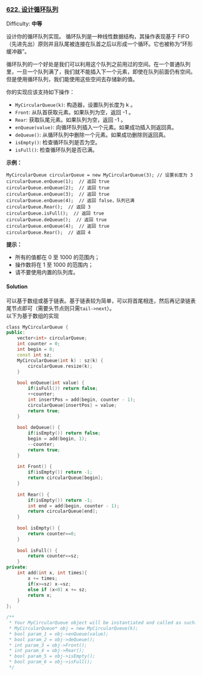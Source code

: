 ### [622\. 设计循环队列](https://leetcode-cn.com/problems/design-circular-queue/)

Difficulty: **中等**


设计你的循环队列实现。 循环队列是一种线性数据结构，其操作表现基于 FIFO（先进先出）原则并且队尾被连接在队首之后以形成一个循环。它也被称为“环形缓冲器”。

循环队列的一个好处是我们可以利用这个队列之前用过的空间。在一个普通队列里，一旦一个队列满了，我们就不能插入下一个元素，即使在队列前面仍有空间。但是使用循环队列，我们能使用这些空间去存储新的值。

你的实现应该支持如下操作：

*   `MyCircularQueue(k)`: 构造器，设置队列长度为 k 。
*   `Front`: 从队首获取元素。如果队列为空，返回 -1 。
*   `Rear`: 获取队尾元素。如果队列为空，返回 -1 。
*   `enQueue(value)`: 向循环队列插入一个元素。如果成功插入则返回真。
*   `deQueue()`: 从循环队列中删除一个元素。如果成功删除则返回真。
*   `isEmpty()`: 检查循环队列是否为空。
*   `isFull()`: 检查循环队列是否已满。

**示例：**

```
MyCircularQueue circularQueue = new MyCircularQueue(3); // 设置长度为 3
circularQueue.enQueue(1);  // 返回 true
circularQueue.enQueue(2);  // 返回 true
circularQueue.enQueue(3);  // 返回 true
circularQueue.enQueue(4);  // 返回 false，队列已满
circularQueue.Rear();  // 返回 3
circularQueue.isFull();  // 返回 true
circularQueue.deQueue();  // 返回 true
circularQueue.enQueue(4);  // 返回 true
circularQueue.Rear();  // 返回 4
```

**提示：**

*   所有的值都在 0 至 1000 的范围内；
*   操作数将在 1 至 1000 的范围内；
*   请不要使用内置的队列库。


#### Solution

可以基于数组或基于链表。基于链表较为简单，可以将首尾相连，然后再记录链表尾节点即可（需要头节点则只需`tail->next`）。  
以下为基于数组的实现

```cpp
​class MyCircularQueue {
public:
    vector<int> circularQueue;
    int counter = 0;
    int begin = 0;
    const int sz;
    MyCircularQueue(int k) : sz(k) {
        circularQueue.resize(k);
    }
    
    bool enQueue(int value) {
        if(isFull()) return false;
        ++counter;
        int insertPos = add(begin, counter - 1);
        circularQueue[insertPos] = value;
        return true;
    }
    
    bool deQueue() {
        if(isEmpty()) return false;
        begin = add(begin, 1);
        --counter;
        return true;
    }
    
    int Front() {
        if(isEmpty()) return -1;
        return circularQueue[begin];
    }
    
    int Rear() {
        if(isEmpty()) return -1;
        int end = add(begin, counter - 1);
        return circularQueue[end];
    }
    
    bool isEmpty() {
        return counter==0;
    }
    
    bool isFull() {
        return counter==sz;
    }
private:
    int add(int x, int times){
        x += times;
        if(x>=sz) x-=sz;
        else if (x<0) x += sz;
        return x;
    }
};

/**
 * Your MyCircularQueue object will be instantiated and called as such:
 * MyCircularQueue* obj = new MyCircularQueue(k);
 * bool param_1 = obj->enQueue(value);
 * bool param_2 = obj->deQueue();
 * int param_3 = obj->Front();
 * int param_4 = obj->Rear();
 * bool param_5 = obj->isEmpty();
 * bool param_6 = obj->isFull();
 */

```